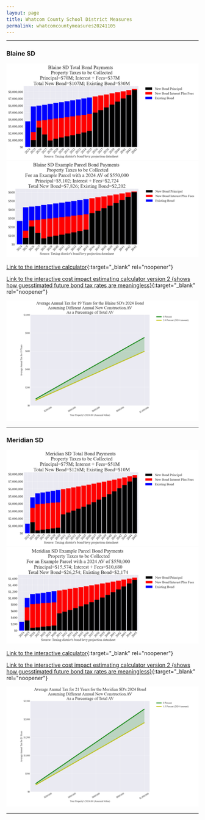 ```yaml
---
layout: page
title: Whatcom County School District Measures
permalink: whatcomcountymeasures20241105
---
```


___

### Blaine SD

![Blaine SD bond totals chart](pagesManual/LeviesReport/20241105/Blaine.png "Blaine SD bond totals chart")
![Blaine SD bond example parcel chart](pagesManual/LeviesReport/20241105/BlaineParcel.png "Blaine SD bond example parcel chart")

[Link to the interactive calculator](calculator_blaine_20241105_enhanced){:target="_blank" rel="noopener"}

[Link to the interactive cost impact estimating calculator version 2 {shows how guesstimated future bond tax rates are meaningless}](table_blaine_bond_20241105){:target="_blank" rel="noopener"}

![Blaine SD average annual costs for different new construction rates](pagesManual/LeviesReport/20241105/BlaineNewConstruction.png "Blaine SD new construction chart")

___

### Meridian SD

![Meridian SD bond totals chart](pagesManual/LeviesReport/20241105/Meridian.png "Meridian SD bond totals chart")
![Meridian SD bond example parcel chart](pagesManual/LeviesReport/20241105/MeridianParcel.png "Meridian SD bond example parcel chart")

[Link to the interactive calculator](calculator_meridian_20241105_enhanced){:target="_blank" rel="noopener"}

[Link to the interactive cost impact estimating calculator version 2 {shows how guesstimated future bond tax rates are meaningless}](table_meridian_bond_20241105){:target="_blank" rel="noopener"}

![Meridian SD average annual costs for different new construction rates](pagesManual/LeviesReport/20241105/MeridianNewConstruction.png "Meridian SD new construction chart")

___

